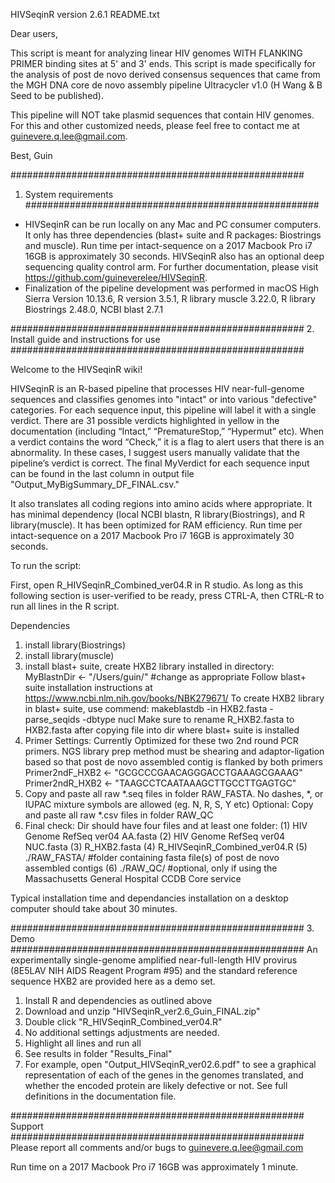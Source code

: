HIVSeqinR version 2.6.1 README.txt


Dear users,

This script is meant for analyzing linear HIV genomes WITH FLANKING PRIMER binding sites at 5' and 3' ends. This script is made specifically for the analysis of post de novo derived consensus sequences that came from the MGH DNA core de novo assembly pipeline Ultracycler v1.0 (H Wang & B Seed to be published).  

This pipeline will NOT take plasmid sequences that contain HIV genomes. For this and other customized needs, please feel free to contact me at guinevere.q.lee@gmail.com.

Best, 
Guin



#####################################################
1.  System requirements
#####################################################
- HIVSeqinR can be run locally on any Mac and PC consumer computers.  It only has three dependencies (blast+ suite and R packages: Biostrings and muscle).  Run time per intact-sequence on a 2017 Macbook Pro i7 16GB is approximately 30 seconds.  HIVSeqinR also has an optional deep sequencing quality control arm.  For further documentation, please visit https://github.com/guineverelee/HIVSeqinR.
- Finalization of the pipeline development was performed in macOS High Sierra Version 10.13.6, R version 3.5.1, R library muscle 3.22.0, R library Biostrings 2.48.0, NCBI blast 2.7.1


#####################################################
2. Install guide and instructions for use
#####################################################

Welcome to the HIVSeqinR wiki!

HIVSeqinR is an R-based pipeline that processes HIV near-full-genome sequences and classifies genomes into "intact" or into various "defective" categories. For each sequence input, this pipeline will label it with a single verdict. There are 31 possible verdicts highlighted in yellow in the documentation (including “Intact,” “PrematureStop,” “Hypermut” etc). When a verdict contains the word “Check,” it is a flag to alert users that there is an abnormality. In these cases, I suggest users manually validate that the pipeline’s verdict is correct. The final MyVerdict for each sequence input can be found in the last column in output file "Output_MyBigSummary_DF_FINAL.csv."

It also translates all coding regions into amino acids where appropriate. It has minimal dependency (local NCBI blastn, R library(Biostrings), and R library(muscle). It has been optimized for RAM efficiency. Run time per intact-sequence on a 2017 Macbook Pro i7 16GB is approximately 30 seconds.

To run the script:

First, open R_HIVSeqinR_Combined_ver04.R in R studio. As long as this following section is user-verified to be ready, press CTRL-A, then CTRL-R to run all lines in the R script.

Dependencies

1. install library(Biostrings)
2. install library(muscle)
3. install blast+ suite, create HXB2 library installed in directory: MyBlastnDir <- "/Users/guin/" #change as appropriate Follow blast+ suite installation instructions at https://www.ncbi.nlm.nih.gov/books/NBK279671/ To create HXB2 library in blast+ suite, use commend: makeblastdb -in HXB2.fasta -parse_seqids -dbtype nucl Make sure to rename R_HXB2.fasta to HXB2.fasta after copying file into dir where blast+ suite is installed
4. Primer Settings: Currently Optimized for these two 2nd round PCR primers. NGS library prep method must be shearing and adaptor-ligation based so that post de novo assembled contig is flanked by both primers Primer2ndF_HXB2 <- "GCGCCCGAACAGGGACCTGAAAGCGAAAG" Primer2ndR_HXB2 <- "TAAGCCTCAATAAAGCTTGCCTTGAGTGC"
5. Copy and paste all raw *.seq files in folder RAW_FASTA. No dashes, *, or IUPAC mixture symbols are allowed (eg. N, R, S, Y etc) Optional: Copy and paste all raw *.csv files in folder RAW_QC
6. Final check: Dir should have four files and at least one folder: (1) HIV Genome RefSeq ver04 AA.fasta (2) HIV Genome RefSeq ver04 NUC.fasta (3) R_HXB2.fasta (4) R_HIVSeqinR_Combined_ver04.R (5) ./RAW_FASTA/ #folder containing fasta file(s) of post de novo assembled contigs (6) ./RAW_QC/ #optional, only if using the Massachusetts General Hospital CCDB Core service

Typical installation time and dependancies installation on a desktop computer should take about 30 minutes.  


#####################################################
3.  Demo
#####################################################
An experimentally single-genome amplified near-full-length HIV provirus (8E5LAV NIH AIDS Reagent Program #95) and the standard reference sequence HXB2 are provided here as a demo set.
1. Install R and dependencies as outlined above 
2. Download and unzip "HIVSeqinR_ver2.6_Guin_FINAL.zip"
3. Double click "R_HIVSeqinR_Combined_ver04.R"
4. No additional settings adjustments are needed.
5. Highlight all lines and run all
6. See results in folder "Results_Final"
7. For example, open "Output_HIVSeqinR_ver02.6.pdf" to see a graphical representation of each of the genes in the genomes translated, and whether the encoded protein are likely defective or not.  See full definitions in the documentation file.


#####################################################
Support
#####################################################
Please report all comments and/or bugs to guinevere.q.lee@gmail.com





Run time on a 2017 Macbook Pro i7 16GB was approximately 1 minute.


